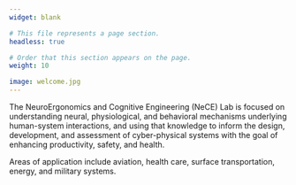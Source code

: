 ```yaml
---
widget: blank

# This file represents a page section.
headless: true

# Order that this section appears on the page.
weight: 10

image: welcome.jpg
---
```


The NeuroErgonomics and Cognitive Engineering (NeCE) Lab is focused on understanding neural, physiological, and behavioral mechanisms underlying human-system interactions, and using that knowledge to inform the design, development, and assessment of cyber-physical systems with the goal of enhancing productivity, safety, and health.

Areas of application include aviation, health care, surface transportation, energy, and military systems.
